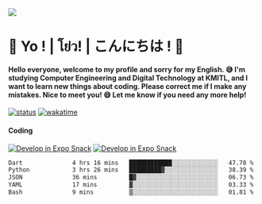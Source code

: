 <a href="#">
  <img src="https://user-images.githubusercontent.com/53619535/207896410-fee92aa4-65f2-4b27-91d3-86f8424178d3.gif" />
</a>

# 👋 Yo ! | โย่ว! | こんにちは ! 👋

<h4>Hello everyone, welcome to my profile and sorry for my English. 😅
I'm studying Computer Engineering and Digital Technology at KMITL, and I want to learn new things about coding. Please correct me if I make any mistakes. Nice to meet you! 😄
Let me know if you need any more help!</h4>

[![status](https://img.shields.io/badge/Freelance_status-Not_Avaliable-red)](https://whyzotee.vercel.app)
[![wakatime](https://wakatime.com/badge/user/3ff4daa0-dc37-4cca-9446-11cce239b396.svg)](https://wakatime.com/@3ff4daa0-dc37-4cca-9446-11cce239b396)

#### Coding
[![Develop in Expo Snack](https://img.shields.io/badge/Flutter-119EFF.svg?style=for-the-badge&logo=flutter&labelColor=FFF&logoColor=119EFF)](https://flutter.dev/)
[![Develop in Expo Snack](https://img.shields.io/badge/Expo-000.svg?style=for-the-badge&logo=EXPO&labelColor=FFF&logoColor=000)](https://expo.dev/)

<!--START_SECTION:waka-->

```txt
Dart              4 hrs 16 mins   ████████████░░░░░░░░░░░░░   47.78 %
Python            3 hrs 26 mins   █████████▓░░░░░░░░░░░░░░░   38.39 %
JSON              36 mins         █▓░░░░░░░░░░░░░░░░░░░░░░░   06.73 %
YAML              17 mins         ▓░░░░░░░░░░░░░░░░░░░░░░░░   03.33 %
Bash              9 mins          ▒░░░░░░░░░░░░░░░░░░░░░░░░   01.81 %
```

<!--END_SECTION:waka-->
